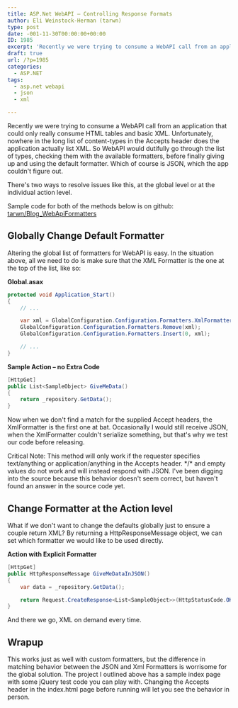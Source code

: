 ```yaml
---
title: ASP.Net WebAPI – Controlling Response Formats
author: Eli Weinstock-Herman (tarwn)
type: post
date: -001-11-30T00:00:00+00:00
ID: 1985
excerpt: 'Recently we were trying to consume a WebAPI call from an application that could only really consume HTML tables and basic XML. Unfortunately, nowhere in the long list of content-types in the Accepts header does the application actually list XML. So WebA&hellip;'
draft: true
url: /?p=1985
categories:
  - ASP.NET
tags:
  - asp.net webapi
  - json
  - xml

---
```

Recently we were trying to consume a WebAPI call from an application that could only really consume HTML tables and basic XML. Unfortunately, nowhere in the long list of content-types in the Accepts header does the application actually list XML. So WebAPI would dutifully go through the list of types, checking them with the available formatters, before finally giving up and using the default formatter. Which of course is JSON, which the app couldn't figure out.

There's two ways to resolve issues like this, at the global level or at the individual action level.

Sample code for both of the methods below is on github: [tarwn/Blog_WebApiFormatters][1]

## Globally Change Default Formatter

Altering the global list of formatters for WebAPI is easy. In the situation above, all we need to do is make sure that the XML Formatter is the one at the top of the list, like so:

**Global.asax**

```csharp
protected void Application_Start()
{
	// ...

	var xml = GlobalConfiguration.Configuration.Formatters.XmlFormatter;
	GlobalConfiguration.Configuration.Formatters.Remove(xml);
	GlobalConfiguration.Configuration.Formatters.Insert(0, xml);

	// ...
}
```
**Sample Action &#8211; no Extra Code**

```csharp
[HttpGet]
public List<SampleObject> GiveMeData()
{
	return _repository.GetData();
}
```
Now when we don't find a match for the supplied Accept headers, the XmlFormatter is the first one at bat. Occasionally I would still receive JSON, when the XmlFormatter couldn't serialize something, but that's why we test our code before releasing.

Critical Note: This method will only work if the requester specifies text/anything or application/anything in the Accepts header. \*/\* and empty values do not work and will instead respond with JSON. I've been digging into the source because this behavior doesn't seem correct, but haven't found an answer in the source code yet. 

## Change Formatter at the Action level

What if we don't want to change the defaults globally just to ensure a couple return XML? By returning a HttpResponseMessage object, we can set which formatter we would like to be used directly. 

**Action with Explicit Formatter**

```csharp
[HttpGet]
public HttpResponseMessage GiveMeDataInJSON()
{
	var data = _repository.GetData();

	return Request.CreateResponse<List<SampleObject>>(HttpStatusCode.OK, data, new JsonMediaTypeFormatter());
}
```
And there we go, XML on demand every time.

## Wrapup

This works just as well with custom formatters, but the difference in matching behavior between the JSON and Xml Formatters is worrisome for the global solution. The project I outlined above has a sample index page with some jQuery test code you can play with. Changing the Accepts header in the index.html page before running will let you see the behavior in person.

 [1]: https://github.com/tarwn/Blog_WebApiFormatters